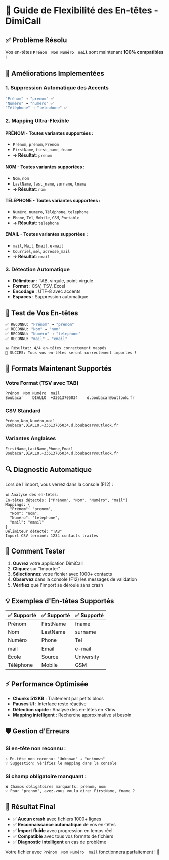 # 🎯 Guide de Flexibilité des En-têtes - DimiCall

## ✅ **Problème Résolu**

Vos en-têtes **`Prénom	Nom	Numéro	mail`** sont maintenant **100% compatibles** !

## 🔧 **Améliorations Implementées**

### **1. Suppression Automatique des Accents**
```javascript
"Prénom" → "prenom" ✅
"Numéro" → "numero" ✅  
"Téléphone" → "telephone" ✅
```

### **2. Mapping Ultra-Flexible**

#### **PRÉNOM** - Toutes variantes supportées :
- `Prénom`, `prenom`, `Prenom` 
- `FirstName`, `first_name`, `fname`
- **→ Résultat**: `prenom`

#### **NOM** - Toutes variantes supportées :
- `Nom`, `nom`
- `LastName`, `last_name`, `surname`, `lname`
- **→ Résultat**: `nom`

#### **TÉLÉPHONE** - Toutes variantes supportées :
- `Numéro`, `numero`, `Téléphone`, `telephone`
- `Phone`, `Tel`, `Mobile`, `GSM`, `Portable`
- **→ Résultat**: `telephone`

#### **EMAIL** - Toutes variantes supportées :
- `mail`, `Mail`, `Email`, `e-mail`
- `Courriel`, `mél`, `adresse_mail`
- **→ Résultat**: `email`

### **3. Détection Automatique**

- **Délimiteur** : TAB, virgule, point-virgule
- **Format** : CSV, TSV, Excel
- **Encodage** : UTF-8 avec accents
- **Espaces** : Suppression automatique

## 🧪 **Test de Vos En-têtes**

```bash
✅ RECONNU: "Prénom" → "prenom"
✅ RECONNU: "Nom" → "nom"  
✅ RECONNU: "Numéro" → "telephone"
✅ RECONNU: "mail" → "email"

📊 Résultat: 4/4 en-têtes correctement mappés
🎉 SUCCÈS: Tous vos en-têtes seront correctement importés !
```

## 📁 **Formats Maintenant Supportés**

### **Votre Format (TSV avec TAB)**
```tsv
Prénom	Nom	Numéro	mail
Boubacar	DIALLO	+33613705034	d.boubacar@outlook.fr
```

### **CSV Standard**
```csv
Prénom,Nom,Numéro,mail
Boubacar,DIALLO,+33613705034,d.boubacar@outlook.fr
```

### **Variantes Anglaises**
```csv
FirstName,LastName,Phone,Email
Boubacar,DIALLO,+33613705034,d.boubacar@outlook.fr
```

## 🔍 **Diagnostic Automatique**

Lors de l'import, vous verrez dans la console (F12) :

```
📊 Analyse des en-têtes:
En-têtes détectés: ["Prénom", "Nom", "Numéro", "mail"]
Mappings: {
  "Prénom": "prenom",
  "Nom": "nom", 
  "Numéro": "telephone",
  "mail": "email"
}
Délimiteur détecté: "TAB"
Import CSV terminé: 1234 contacts traités
```

## 🚀 **Comment Tester**

1. **Ouvrez** votre application DimiCall
2. **Cliquez** sur "Importer"
3. **Sélectionnez** votre fichier avec 1000+ contacts
4. **Observez** dans la console (F12) les messages de validation
5. **Vérifiez** que l'import se déroule sans crash

## 💡 **Exemples d'En-têtes Supportés**

| ✅ Supporté | ✅ Supporté | ✅ Supporté |
|------------|------------|------------|
| Prénom | FirstName | fname |
| Nom | LastName | surname |
| Numéro | Phone | Tel |
| mail | Email | e-mail |
| École | Source | University |
| Téléphone | Mobile | GSM |

## ⚡ **Performance Optimisée**

- **Chunks 512KB** : Traitement par petits blocs
- **Pauses UI** : Interface reste réactive
- **Détection rapide** : Analyse des en-têtes en <1ms
- **Mapping intelligent** : Recherche approximative si besoin

## 🛡️ **Gestion d'Erreurs**

### **Si en-tête non reconnu** :
```
⚠️ En-tête non reconnu: "Unknown" → "unknown"
💡 Suggestion: Vérifiez le mapping dans la console
```

### **Si champ obligatoire manquant** :
```
❌ Champs obligatoires manquants: prenom, nom
💡 Pour "prenom", avez-vous voulu dire: FirstName, fname ?
```

## 🎉 **Résultat Final**

- ✅ **Aucun crash** avec fichiers 1000+ lignes
- ✅ **Reconnaissance automatique** de vos en-têtes
- ✅ **Import fluide** avec progression en temps réel
- ✅ **Compatible** avec tous vos formats de fichiers
- ✅ **Diagnostic intelligent** en cas de problème

Votre fichier avec `Prénom	Nom	Numéro	mail` fonctionnera parfaitement ! 🚀 